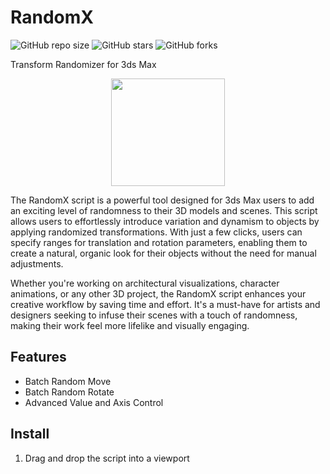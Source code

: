 # RandomX

![GitHub repo size](https://img.shields.io/github/repo-size/markulie/RandomX)
![GitHub stars](https://img.shields.io/github/stars/markulie/RandomX?style=social)
![GitHub forks](https://img.shields.io/github/forks/markulie/RandomX?style=social)

Transform Randomizer for 3ds Max

<p align="center">
  <img width="182" height="172" src="https://raw.githubusercontent.com/markulie/RandomX/main/RandomX.png">
</p>

<p>
  The RandomX script is a powerful tool designed for 3ds Max users to add an exciting level of randomness to their 3D models and scenes. This script allows users to effortlessly introduce variation and dynamism to objects by applying randomized transformations. With just a few clicks, users can specify ranges for translation and rotation parameters, enabling them to create a natural, organic look for their objects without the need for manual adjustments.
</p>
<p>
 Whether you're working on architectural visualizations, character animations, or any other 3D project, the RandomX script enhances your creative workflow by saving time and effort. It's a must-have for artists and designers seeking to infuse their scenes with a touch of randomness, making their work feel more lifelike and visually engaging.
</p>

## Features
- Batch Random Move
- Batch Random Rotate
- Advanced Value and Axis Control

## Install
1. Drag and drop the script into a viewport

